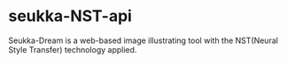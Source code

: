 # seukka-NST-api
Seukka-Dream is a web-based image illustrating tool with the NST(Neural Style Transfer) technology applied.
